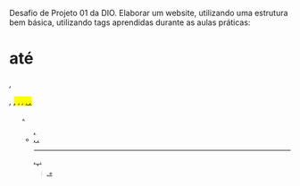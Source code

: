 Desafio de Projeto 01 da DIO. Elaborar um website, utilizando uma estrutura bem básica, utilizando tags aprendidas durante as aulas práticas: <h1> até <h6>, <p>, <mark>, <small>, <i>, <u>, <strong>, <ol>, <ul>, <li>, <a>, <hr>, <sub>, <sup>, <blockquote>, <del> e <abbr>
